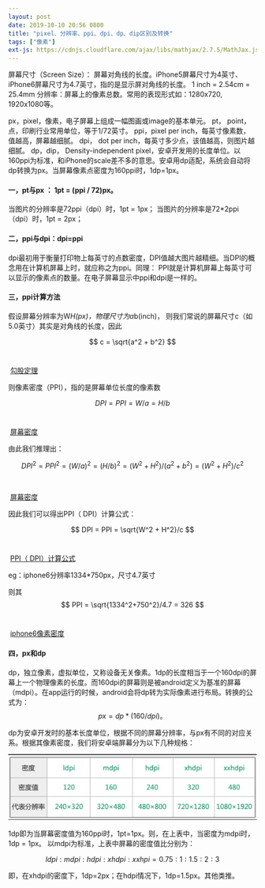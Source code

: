 ```yaml
---
layout: post
date: 2019-10-10 20:56 0800
title: "pixel、分辨率、ppi、dpi、dp、dip区别及转换"
tags: ["像素"]
ext-js: https://cdnjs.cloudflare.com/ajax/libs/mathjax/2.7.5/MathJax.js?config=TeX-MML-AM_CHTML
---
```




屏幕尺寸（Screen Size）： 屏幕对角线的长度。iPhone5屏幕尺寸为4英寸、iPhone6屏幕尺寸为4.7英寸，指的是显示屏对角线的长度。 1 inch = 2.54cm = 25.4mm
分辨率：屏幕上的像素总数。常用的表现形式如：1280x720, 1920x1080等。

px，pixel，像素，电子屏幕上组成一幅图画或image的基本单元。
pt， point，点，印刷行业常用单位，等于1/72英寸。
ppi，pixel per inch，每英寸像素数，值越高，屏幕越细腻。
dpi， dot per inch，每英寸多少点，该值越高，则图片越细腻。
dp，dip， Density-independent pixel，安卓开发用的长度单位。以160ppi为标准，和iPhone的scale差不多的意思。安卓用dp适配，系统会自动将dp转换为px。当屏幕像素点密度为160ppi时，1dp=1px。

#### 一，pt与px ： 1pt = (ppi / 72)px。

当图片的分辨率是72ppi（dpi）时，1pt = 1px；
当图片的分辨率是72*2ppi（dpi）时，1pt = 2px；

#### 二，ppi与dpi：dpi=ppi
dpi最初用于衡量打印物上每英寸的点数密度，DPI值越大图片越精细。当DPI的概念用在计算机屏幕上时，就应称之为ppi。同理： PPI就是计算机屏幕上每英寸可以显示的像素点的数量。在电子屏幕显示中ppi和dpi是一样的。

#### 三，ppi计算方法
假设屏幕分辨率为W*H(px)，物理尺寸为a*b(inch)，
则我们常说的屏幕尺寸c（如5.0英寸）其实是对角线的长度，因此


$$
c = \sqrt{a^2 + b^2}
$$
​											

​											<u>勾股定理</u>



则像素密度（PPI），指的是屏幕单位长度的像素数


$$
DPI = PPI = W/a = H/b
$$
​											

​										<u>屏幕密度</u>

由此我们推理出：


$$
DPI^2 = PPI^2 = (W/a)^2 = (H/b)^2 = (W^2 + H^2)/(a^2 + b^2) = (W^2 + H^2)/c^2
$$


​									

​									<u>屏幕密度</u>

因此我们可以得出PPI（ DPI）计算公式：


$$
DPI = PPI = \sqrt{W^2 + H^2}/c
$$
​									

​									<u>PPI（ DPI）计算公式</u>

eg：iphone6分辨率1334*750px，尺寸4.7英寸

则其
$$
PPI = \sqrt{1334^2+750^2}/4.7 = 326
$$
​									

​										<u>iphone6像素密度</u>

#### 四，px和dp
dp，独立像素，虚拟单位，又称设备无关像素。1dp的长度相当于一个160dpi的屏幕上一个物理像素的长度。而160dpi的屏幕则是被android定义为基准的屏幕（mdpi）。在app运行的时候，android会将dp转为实际像素进行布局。转换的公式为：
$$
px = dp * (160 / dpi)。
$$



dp为安卓开发时的基本长度单位，根据不同的屏幕分辨率，与px有不同的对应关系。根据其像素密度，我们将安卓端屏幕分为以下几种规格：

 ![img](/img/post-imgs/2019-10-10-px-ppi-dpi-dp-01.png)



1dp即为当屏幕密度值为160ppi时，1pt=1px。则，在上表中，当密度为mdpi时，1dp = 1px。 以mdpi为标准，上表中屏幕的密度值比分别为：


$$
ldpi : mdpi : hdpi : xhdpi : xxhpi = 0.75 : 1 : 1.5 : 2 : 3
$$




即，在xhdpi的密度下，1dp=2px；在hdpi情况下，1dp=1.5px。其他类推。
